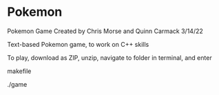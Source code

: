 # Pokemon
Pokemon Game
Created by Chris Morse and Quinn Carmack
3/14/22

Text-based Pokemon game, to work on C++ skills

To play, download as ZIP, unzip, navigate to folder in terminal, and enter

makefile 

./game 
